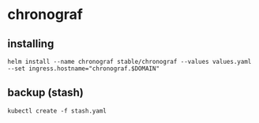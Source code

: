 # chronograf

## installing

```shell
helm install --name chronograf stable/chronograf --values values.yaml --set ingress.hostname="chronograf.$DOMAIN"
```

## backup (stash)

```shell
kubectl create -f stash.yaml
```